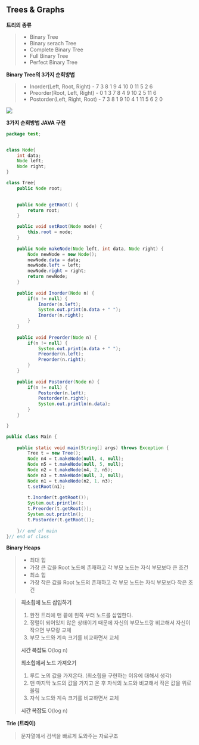## Trees & Graphs

__트리의 종류__

>- Binary Tree
>- Binary serach Tree
>- Complete Binary Tree
>- Full Binary Tree
>- Perfect Binary Tree



__Binary Tree의 3가지 순회방법__

>- Inorder(Left, Root, Right) - 7 3 8 1 9 4 10 0 11 5 2 6
>- Preorder(Root, Left, Right) - 0 1 3 7 8 4 9 10 2 5 11 6
>- Postorder(Left, Right, Root) - 7 3 8 1 9 10 4 1 11 5 6 2 0

![	](https://user-images.githubusercontent.com/59730002/77659295-3b23f080-6fbb-11ea-9199-1ad143ae0e91.png)

__3가지 순회방법 JAVA 구현__

```java
package test;


class Node{
	int data;
	Node left;
	Node right;		
}

class Tree{
	public Node root;
	

	public Node getRoot() {
		return root;
	}

	public void setRoot(Node node) {
		this.root = node;
	}
	
	public Node makeNode(Node left, int data, Node right) {
		Node newNode = new Node();
		newNode.data = data;
		newNode.left = left;
		newNode.right = right;
		return newNode;
	}
	
	public void Inorder(Node n) {
		if(n != null) {
			Inorder(n.left);
			System.out.print(n.data + " ");
			Inorder(n.right);
		}
	}
	
	public void Preorder(Node n) {
		if(n != null) {
			System.out.print(n.data + " ");
			Preorder(n.left);
			Preorder(n.right);
		}
	}
	
	public void Postorder(Node n) {
		if(n != null) {
			Postorder(n.left);
			Postorder(n.right);
			System.out.println(n.data);
		}
	}

}

public class Main {	
	
	public static void main(String[] args) throws Exception {
		Tree t = new Tree();
		Node n4 = t.makeNode(null, 4, null);
		Node n5 = t.makeNode(null, 5, null);
		Node n2 = t.makeNode(n4, 2, n5);
		Node n3 = t.makeNode(null, 3, null);
		Node n1 = t.makeNode(n2, 1, n3);		
		t.setRoot(n1);
		
		t.Inorder(t.getRoot());
		System.out.println();
		t.Preorder(t.getRoot());
		System.out.println();
		t.Postorder(t.getRoot());
		
	}// end of main
}// end of class

```

__Binary Heaps__

>- 최대 힙
>  - 가장 큰 값을 Root 노드에 존재하고 각 부모 노드는 자식 부모보다 큰 조건
>- 최소 힙 
>  - 가장 작은 값을 Root 노드의 존재하고 각 부모 노드는 자식 부모보다 작은 조건

>__최소힙에 노드 삽입하기__
>
>1.  완전 트리에 맨 끝에 왼쪽 부터 노드를 삽입한다.
>2.  정렬이 되어있지 않은 상태이기 때문에 자신의 부모노드랑 비교해서 자신이 작으면 부모랑 교체 
>   1. 부모 노드와 계속 크기를 비교하면서 교체
>
>__시간 복잡도__ O(log n)
>
>__최소힙에서 노드 가져오기__
>
>1. 루트 노의 값을 가져온다. (최소힙을 구현하는 이유에 대해서 생각)
>2. 맨 마지막 노드의 값을 가지고 온 후 자식의 노드와 비교해서 작은 값을 위로 올림
>   1. 자식 노드와 계속 크기를 비교하면서 교체 
>
>__시간 복잡도__ O(log n)



__Trie (트라이)__

>문자열에서 검색을 빠르게 도와주는 자료구조
>
>





